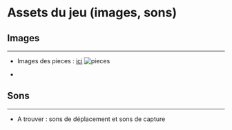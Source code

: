 Assets du jeu (images, sons)
===

## Images 

---
* Images des pieces : [ici](https://commons.wikimedia.org/wiki/Category:SVG_chess_pieces)
![pieces](https://upload.wikimedia.org/wikipedia/commons/thumb/b/b2/Chess_Pieces_Sprite.svg/1920px-Chess_Pieces_Sprite.svg.png)

* 

## Sons

---
* A trouver : sons de déplacement et sons de capture
